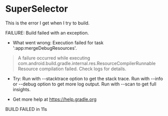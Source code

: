 # SuperSelector

This is the error I get when I try to build.

FAILURE: Build failed with an exception.

* What went wrong:
Execution failed for task ':app:mergeDebugResources'.
> A failure occurred while executing com.android.build.gradle.internal.res.ResourceCompilerRunnable
   > Resource compilation failed. Check logs for details.

* Try:
Run with --stacktrace option to get the stack trace. Run with --info or --debug option to get more log output. Run with --scan to get full insights.

* Get more help at https://help.gradle.org

BUILD FAILED in 11s
